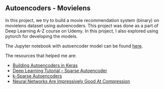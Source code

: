 ## Autoencoders - Movielens

In this project, we try to build a movie recommendation system (binary) on movielens dataset using autoencoders. This project was done as a part of Deep Learning A-Z course on Udemy. In this project, I also explored using pytorch for developing the models.

The Jupyter notebook with autoencoder model can be found [here](https://nbviewer.jupyter.org/github/abishekarun/Autoencoders/blob/master/autoencoder.ipynb).

The resources that helped me are:

+ [Building Autoencoders in Keras](https://blog.keras.io/building-autoencoders-in-keras.html)
+ [Deep Learning Tutorial – Sparse Autoencoder](http://mccormickml.com/2014/05/30/deep-learning-tutorial-sparse-autoencoder/)
+ [k-Sparse Autoencoders](https://arxiv.org/pdf/1312.5663.pdf)
+ [Neural Networks Are Impressively Good At Compression](https://probablydance.com/2016/04/30/neural-networks-are-impressively-good-at-compression/)
